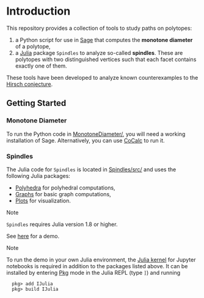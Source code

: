 # Introduction

This repository provides a collection of tools to study paths on polytopes:
1. a Python script for use in [Sage](https://www.sagemath.org/) that computes the **monotone diameter** of a polytope,
2. a [Julia](https://julialang.org/) package `Spindles` to analyze so-called **spindles**. These are polytopes with two distinguished vertices such that each facet contains exactly one of them. 

These tools have been developed to analyze known counterexamples to the [Hirsch conjecture](https://en.wikipedia.org/wiki/Hirsch_conjecture).


## Getting Started

### Monotone Diameter
To run the Python code in [MonotoneDiameter/](MonotoneDiameter/), you will need a working installation of Sage. Alternatively, you can use [CoCalc](https://cocalc.com/) to run it.

### Spindles
The Julia code for `Spindles` is located in [Spindles/src/](Spindles/src/) and uses the following Julia packages:
* [Polyhedra](https://juliapolyhedra.github.io/Polyhedra.jl/) for polyhedral computations, 
* [Graphs](https://juliagraphs.org/Graphs.jl/) for basic graph computations, 
* [Plots](https://docs.juliaplots.org/) for visualization.

> [!NOTE]
> `Spindles` requires Julia version 1.8 or higher.

See [here](Spindles/examples/Demo.ipynb) for a demo. 

> [!NOTE] 
> To run the demo in your own Julia environment, the [Julia kernel](https://github.com/JuliaLang/IJulia.jl) for Jupyter notebooks is required in addition to the packages listed above.
> It can be installed by entering [Pkg](https://docs.julialang.org/en/v1/stdlib/Pkg/) mode in the Julia REPL (type `]`) and running
>
> ```
>	pkg> add IJulia
>	pkg> build IJulia
> ```

